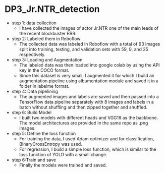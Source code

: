 # DP3_Jr.NTR_detection
* step 1: data collection 
  * I have collected the images of actor Jr.NTR one of the main leads of the recent blockbuster RRR.
* step 2: Labeled them in Roboflow
  * The collected data was labeled in Roboflow with a total of 93 images split into training, testing, and validation sets with 59, 9, and 25 respectively.
* step 3: Loading and Augmentation
  * The labeled data was then loaded into google colab by using the API key in the COCO format.
  * Since this dataset is very small, I augmented it for which I build an augmentation pipeline using albumentation module and saved it in a folder in labelme format.
* step 4: Data pipelining
  * The augmented images and labels are saved and then passed into a TensorFlow data pipeline separately with 8 images and labels in a batch without shuffling  and then         zipped together and shuffled.
* step 6: Build Model
  * I built two models with different heads and VGG16 as the backbone. The model architectures are provided in the same repo as .png images.
* step 5: Define the loss function
  * For training the data, I used Adam optimizer and for classification, BinaryCrossEntropy was used.
  * For regression, I build a simple loss function, which is similar to the loss function of YOLO with a small change.
* step 6:Train and save
  * Finally the models were trained and saved.
